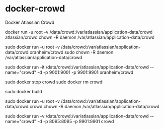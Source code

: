 # docker-crowd
Docker Atlassian Crowd



docker run -u root -v /data/crowd:/var/atlassian/application-data/crowd atlassian/crowd
chown -R daemon  /var/atlassian/application-data/crowd


sudo docker run -u root -v /data/crowd:/var/atlassian/application-data/crowd oranheim/crowd
sudo chown -R daemon  /var/atlassian/application-data/crowd

sudo docker run -it /data/crowd:/var/atlassian/application-data/crowd --name="crowd" -d -p 9001:9001 -p 9901:9901 oranheim/crowd

sudo docker stop crowd
sudo docker rm crowd



sudo docker build



sudo docker run -u root -v /data/crowd:/var/atlassian/application-data/crowd crowd chown -R daemon /var/atlassian/application-data/crowd

sudo docker run -v /data/crowd:/var/atlassian/application-data/crowd --name="crowd" -d -p 8095:8095 -p 9901:9901 crowd

